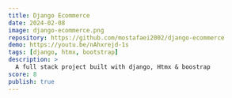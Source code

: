 ```yaml
---
title: Django Ecommerce
date: 2024-02-08
image: django-ecommerce.png
repository: https://github.com/mostafaei2002/django-ecommerce
demo: https://youtu.be/nAhxrejd-1s
tags: [django, htmx, bootstrap]
description: >
  A full stack project built with django, Htmx & boostrap
score: 8
publish: true
---
```

